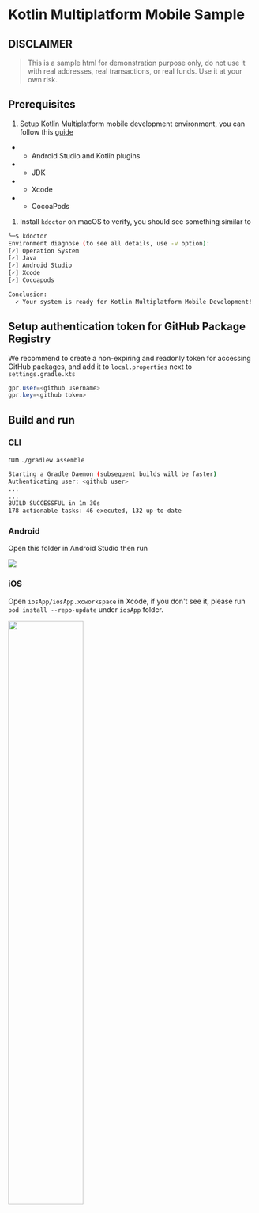
# Kotlin Multiplatform Mobile Sample

## DISCLAIMER

> This is a sample html for demonstration purpose only,
> do not use it with real addresses, real transactions, or real funds.
> Use it at your own risk.

## Prerequisites

1. Setup Kotlin Multiplatform mobile development environment, you can follow this [guide](https://kotlinlang.org/docs/multiplatform-mobile-setup.html)
- - Android Studio and Kotlin plugins
- - JDK
- - Xcode
- - CocoaPods
1. Install `kdoctor` on macOS to verify, you should see something similar to

```bash
╰─$ kdoctor
Environment diagnose (to see all details, use -v option):
[✓] Operation System
[✓] Java
[✓] Android Studio
[✓] Xcode
[✓] Cocoapods

Conclusion:
  ✓ Your system is ready for Kotlin Multiplatform Mobile Development!
```

## Setup authentication token for GitHub Package Registry

We recommend to create a non-expiring and readonly token for accessing GitHub packages, and add it to `local.properties` next to `settings.gradle.kts`

```java
gpr.user=<github username>
gpr.key=<github token>
```

## Build and run

### CLI

run `./gradlew assemble`

```bash
Starting a Gradle Daemon (subsequent builds will be faster)
Authenticating user: <github user>
...
...
BUILD SUCCESSFUL in 1m 30s
178 actionable tasks: 46 executed, 132 up-to-date
```

### Android

Open this folder in Android Studio then run

<img src=https://user-images.githubusercontent.com/360470/221500542-bf303bec-b898-40ab-b0dd-4116d2faec6a.png />

### iOS

Open `iosApp/iosApp.xcworkspace` in Xcode, if you don't see it, please run `pod install --repo-update` under `iosApp` folder.

<img src=https://user-images.githubusercontent.com/360470/221500890-4749e74a-b021-452b-85cd-7ba20749163a.png width=55% />
